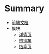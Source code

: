# Summary

* [前端文档](README.md)
* 模块
   * [详情页](store/product.md)
   * [购物车](store/cart.md)
   * [结算页](store/checkout.md)

